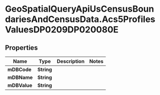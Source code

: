 # GeoSpatialQueryApiUsCensusBoundariesAndCensusData.Acs5ProfilesValuesDP0209DP020080E

## Properties

Name | Type | Description | Notes
------------ | ------------- | ------------- | -------------
**mDBCode** | **String** |  | 
**mDBName** | **String** |  | 
**mDBValue** | **String** |  | 


